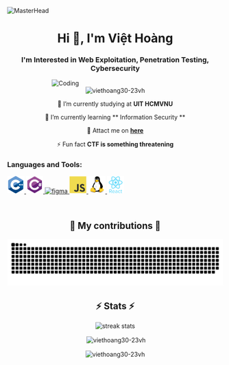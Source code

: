 ![MasterHead](https://giffiles.alphacoders.com/220/220234.gif)
<h1 align="center">Hi 👋, I'm Việt Hoàng</h1>
<h3 align="center">I'm Interested in Web Exploitation, Penetration Testing, Cybersecurity</h3>
<img align="right" alt="Coding" width="400" src="https://giffiles.alphacoders.com/220/220234.gif">
<p align="center"> <img src="https://komarev.com/ghpvc/?username=viethoang30-23vh&label=Profile%20views&color=0e75b6&style=flat" alt="viethoang30-23vh" /> </p>
<div align="center">
 
 🔭 I’m currently studying at **UIT HCMVNU**
 
 🌱 I’m currently learning ** Information Security **

💬 Attact me on **[here](https://gmail.com)**

⚡ Fun fact **CTF is something threatening**

 </div>
<h3 align="left">Languages and Tools:</h3>
<p align="left"> 
  <a href="https://www.w3schools.com/cpp/" target="_blank" rel="noreferrer"> 
    <img src="https://raw.githubusercontent.com/devicons/devicon/master/icons/cplusplus/cplusplus-original.svg" alt="cplusplus" width="40" height="40"/> </a> 
  <a href="https://www.w3schools.com/cs/" target="_blank" rel="noreferrer"> 
    <img src="https://raw.githubusercontent.com/devicons/devicon/master/icons/csharp/csharp-original.svg" alt="csharp" width="40" height="40"/> </a> 
  <a href="https://www.figma.com/" target="_blank" rel="noreferrer"> 
    <img src="https://www.vectorlogo.zone/logos/figma/figma-icon.svg" alt="figma" width="40" height="40"/> </a> <a href="https://developer.mozilla.org/en-US/docs/Web/JavaScript" target="_blank" rel="noreferrer"> 
    <img src="https://raw.githubusercontent.com/devicons/devicon/master/icons/javascript/javascript-original.svg" alt="javascript" width="40" height="40"/> </a> 
  <a href="https://www.linux.org/" target="_blank" rel="noreferrer"> 
    <img src="https://raw.githubusercontent.com/devicons/devicon/master/icons/linux/linux-original.svg" alt="linux" width="40" height="40"/> </a> 
  <a href="https://reactjs.org/" target="_blank" rel="noreferrer">
    <img src="https://raw.githubusercontent.com/devicons/devicon/master/icons/react/react-original-wordmark.svg" alt="react" width="40" height="40"/> </a> </p>
    <br/> 
<div align="center">
  <h2> 🔭 My contributions 🔭 </h2>
  <img alt="snake eating my contributions" src="https://raw.githubusercontent.com/salesp07/salesp07/output/github-contribution-grid-snake.svg" />
    <br/>
</div>
<h2 align="center">⚡ Stats ⚡</h2>
<div align=center>
  <img width=390 src="https://github-readme-stats.vercel.app/api/top-langs?username=viethoang30-23vh&show_icons=true&locale=en&layout=compact" alt="streak stats"/>
  <p>&nbsp;<img  width=390  align="center" src="https://github-readme-stats.vercel.app/api?username=viethoang30-23vh&show_icons=true&locale=en" alt="viethoang30-23vh" /></p>
  <p><img align="center"  width=390 src="https://github-readme-streak-stats.herokuapp.com/?user=viethoang30-23vh&" alt="viethoang30-23vh" /></p>
  <br/>
</div>
<br/><br/>

